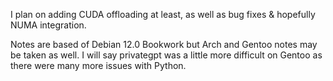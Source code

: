 I plan on adding CUDA offloading at least, as well as bug fixes & hopefully NUMA integration.

Notes are based of Debian 12.0 Bookwork but Arch and Gentoo notes may be taken as well. I will say privategpt was a little more difficult on Gentoo as there were many more issues with Python.
